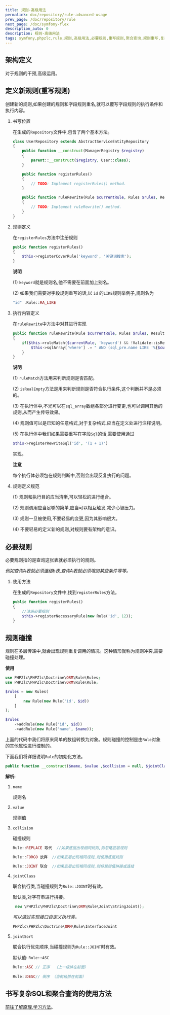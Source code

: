 ```yaml
---
title: 规则-高级用法
permalink: doc/repository/rule-advanced-usage
prev_page: /doc/repository/rule
next_page: /doc/symfony-flex
description_auto: 0
description: 规则-高级用法
tags: symfony,phpzlc,rule,规则,高级用法,必要规则,重写规则,聚合查询,规则重写,复杂查询,定义规则
---
```


## 架构定义

对于规则的干预,高级运用。

## 定义新规则(重写规则)

创建新的规则,如果创建的规则和字段规则重名,就可以覆写字段规则的执行条件和执行内容。

1. 书写位置

   在生成的`Repository`文件中,包含了两个基本方法。
   
   ```php
   class UserRepository extends AbstractServiceEntityRepository
   {
       public function __construct(ManagerRegistry $registry)
       {
           parent::__construct($registry, User::class);
       }
   
       public function registerRules()
       {
           // TODO: Implement registerRules() method.
       }
   
       public function ruleRewrite(Rule $currentRule, Rules $rules, ResultSetMappingBuilder $resultSetMappingBuilder)
       {
           // TODO: Implement ruleRewrite() method.
       }
   }
   ```

2. 规则定义

   在`registerRules`方法中注册规则
   
   ```php
   public function registerRules()
   {
       $this->registerCoverRule('keyword', '关键词搜索');
   }
   ```
   
   **说明**

   (1) `keyword`就是规则名,他不需要在前面加上别名。
   
   (2) 如果我们需要对字段规则重写的话,以 `id` 的`LIKE`规则举例子,规则名为 
   
   ```php
   "id" .Rule::RA_LIKE
   ``` 
   
3. 执行内容定义

   在`ruleRewrite`中方法中对其进行实现

    ```php
    public function ruleRewrite(Rule $currentRule, Rules $rules, ResultSetMappingBuilder $resultSetMappingBuilder)
    {
        if($this->ruleMatch($currentRule, 'keyword') && !Validate::isRealEmpty($currentRule->getValue())){
            $this->sqlArray['where'] .= " AND (sql_pre.name LIKE '%{$currentRule->getValue()}%' OR sql_pre.phone LIKE '%{$currentRule->getValue()}%') ";
        }
    }
    ```
   
   **说明**
   
   (1) `ruleMatch`方法用来判断规则是否匹配。
    
   (2) `isRealEmpty`方法是用来判断规则是否符合执行条件,这个判断并不是必须的。
    
   (3) 在执行体中,不光可以在`sql_array`数组各部分进行变更,也可以调用其他的规则,从而产生传导效果。
    
   (4) 规则值可以是已知的任意格式,对于复杂格式,应当在定义处进行注释说明。
    
   (5) 在执行体中我们如果需要重写在字段`Sql`的话,需要使用通过
    
   ```php
   $this->registerRewriteSql('id', '(1 + 1)')
   ```
      
   实现。
   
   **注意**
   
   每个执行体必须包在规则判断中,否则会出现反复执行的问题。

4. 规则定义规范
  
   (1) 规则和执行目的应当清晰,可以轻松的进行组合。
  
   (2) 规则调用应当足够的简单,应当可以相互触发,减少心智压力。
  
   (3) 规则一旦被使用,不要轻易的变更,因为其影响很大。
  
   (4) 不要轻易的定义新的规则,对规则要有架构的意识。

## 必要规则

必要规则指的是查询这张表就必须执行的规则。

_例如查询A表就必须连结b表,查询A表就必须增加某些条件等等。_

1. 使用方法

   在生成的`Repository`文件中,找到`registerRules`方法。
    
   ```php
   public function registerRules()
   {
       //注册必要规则
       $this->registerNecessaryRule(new Rule('id', 12));
   }
   ```

## 规则碰撞

规则在多层传递中,就会出现规则重复调用的情况。这种情形就称为规则冲突,需要碰撞处理。

**使用**

```php
use PHPZlc\PHPZlc\Doctrine\ORM\Rule\Rules;
use PHPZlc\PHPZlc\Doctrine\ORM\Rule\Rule;

$rules = new Rules(
    [
        new Rule(new Rule('id', $id))
    ]
);

$rules
    ->addRule(new Rule('id', $id))
    ->addRule(new Rule('name', $name));
```

上面的代码中我们将原来简单的数组转换为对象。规则碰撞的控制是由`Rule`对象的其他属性进行控制的。

下面我们将详细说明`Rule`的初始化方法。

```php
public function __construct($name, $value ,$collision = null, $jointClass = null, $jointSort = null)
```

**解析:**

1. `name`

    规则名

2. `value`

    规则值

3. `collision` 

    碰撞规则

    ```php
    Rule::REPLACE 取代  //如果底层出现相同规则,则忽略底层规则
    
    Rule::FORGO 放弃  //如果底层出现相同规则,则使用底层规则
    
    Rule::JOINT 联合  //如果底层出现相同规则,则将规则值拼接或连结
    ```
   
4. `jointClass`

   联合执行类,当碰撞规则为`Rule::JOINT`时有效。
   
   默认类,对字符串进行拼接。
   
   ```php
    new \PHPZlc\PHPZlc\Doctrine\ORM\Rule\Joint\StringJoint(); 
   ```
   
   _可以通过实现接口自定义执行类。_
     
   ```php
   PHPZlc\PHPZlc\Doctrine\ORM\Rule\InterfaceJoint
   ```
   
5. `jointSort`

   联合执行优先顺序,当碰撞规则为`Rule::JOINT`时有效。
   
   默认值: `Rule::ASC`

   ```php
   Rule::ASC // 正序  （上一级排在前面）
    
   Rule::DESC// 倒序 （当前级排在前面）
   ```
   
## 书写复杂SQL和聚合查询的使用方法

   [前往了解原理,学习方法](/doc/repository/base#具体如何干预sql)。
